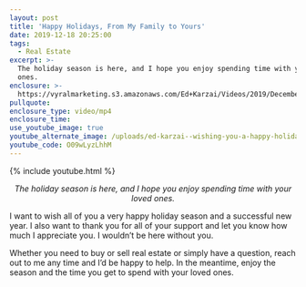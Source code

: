 ```yaml
---
layout: post
title: 'Happy Holidays, From My Family to Yours'
date: 2019-12-18 20:25:00
tags:
  - Real Estate
excerpt: >-
  The holiday season is here, and I hope you enjoy spending time with your loved
  ones.
enclosure: >-
  https://vyralmarketing.s3.amazonaws.com/Ed+Karzai/Videos/2019/December/Happy+Holidays%2C+From+My+Family+to+Yours.mp4
pullquote:
enclosure_type: video/mp4
enclosure_time:
use_youtube_image: true
youtube_alternate_image: /uploads/ed-karzai--wishing-you-a-happy-holiday-season-youtube.jpg
youtube_code: O09wLyzLhhM
---
```


{% include youtube.html %}

<p style="text-align: center;"><em>The holiday season is here, and I hope you enjoy spending time with your loved ones.</em></p>


I want to wish all of you a very happy holiday season and a successful new year. I also want to thank you for all of your support and let you know how much I appreciate you. I wouldn’t be here without you.

Whether you need to buy or sell real estate or simply have a question, reach out to me any time and I’d be happy to help. In the meantime, enjoy the season and the time you get to spend with your loved ones.